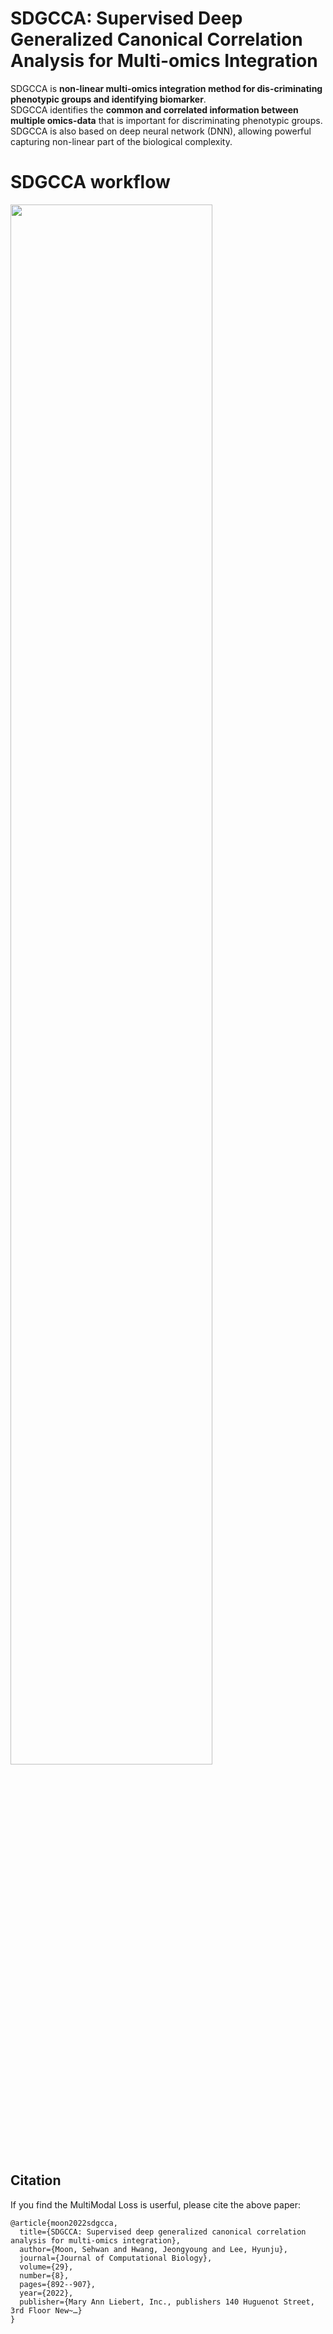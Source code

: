 # SDGCCA: Supervised Deep Generalized Canonical Correlation Analysis for Multi-omics Integration

SDGCCA is **non-linear multi-omics integration method for dis-criminating phenotypic groups and identifying biomarker**. <br/>
SDGCCA identifies the **common and correlated information between multiple omics-data** that is important for discriminating phenotypic groups. <br/>
SDGCCA is also based on deep neural network (DNN), allowing powerful capturing non-linear part of the biological complexity.

# SDGCCA workflow
<img width="80%" src="https://user-images.githubusercontent.com/37695581/226518563-60dd84d1-eeb4-48e4-8afc-30d9988ca895.png"/>

  
## Citation
If you find the MultiModal Loss is userful, please cite the above paper:
```{r}
@article{moon2022sdgcca,
  title={SDGCCA: Supervised deep generalized canonical correlation analysis for multi-omics integration},
  author={Moon, Sehwan and Hwang, Jeongyoung and Lee, Hyunju},
  journal={Journal of Computational Biology},
  volume={29},
  number={8},
  pages={892--907},
  year={2022},
  publisher={Mary Ann Liebert, Inc., publishers 140 Huguenot Street, 3rd Floor New~…}
}
```

